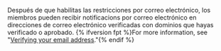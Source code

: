 Después de que habilitas las restricciones por correo electrónico, los miembros pueden recibir notificacions por correo electrónico en direcciones de correo electrónico verificadas con dominios que hayas verificado o aprobado. {% ifversion fpt %}For more information, see "[Verifying your email address](/github/getting-started-with-github/verifying-your-email-address)."{% endif %}
